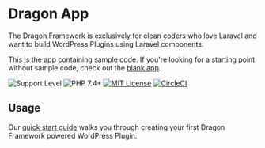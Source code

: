 # Dragon App
The Dragon Framework is exclusively for clean coders who love Laravel and want to build WordPress Plugins using Laravel components.

This is the app containing sample code. If you're looking for a starting point without sample code, check out the [blank app](https://github.com/red-scale-dragon/blank-app).

![Support Level][support-level-image] ![PHP 7.4+][php-image] [![MIT License][license-image]][license-url] [![CircleCI][circleci-image]][circleci-url]

## Usage

Our [quick start guide](https://dragon-framework-docs.readthedocs.io/en/latest/quick-start) walks you through creating your first Dragon Framework powered WordPress Plugin.

[support-level-image]: https://img.shields.io/badge/support-active-green.svg
[php-image]: https://img.shields.io/badge/php-8.1%2B-green.svg
[license-image]: https://img.shields.io/badge/License-MIT-blue.svg
[license-url]: https://github.com/red-scale-dragon/app/blob/main/LICENSE
[circleci-image]: https://dl.circleci.com/status-badge/img/circleci/6h7a9jeaexCsPtfh9E9gvT/Q9sMKQn7AQLQemJZosTHjJ/tree/main.svg?style=shield
[circleci-url]: https://dl.circleci.com/status-badge/redirect/circleci/6h7a9jeaexCsPtfh9E9gvT/Q9sMKQn7AQLQemJZosTHjJ/tree/main
